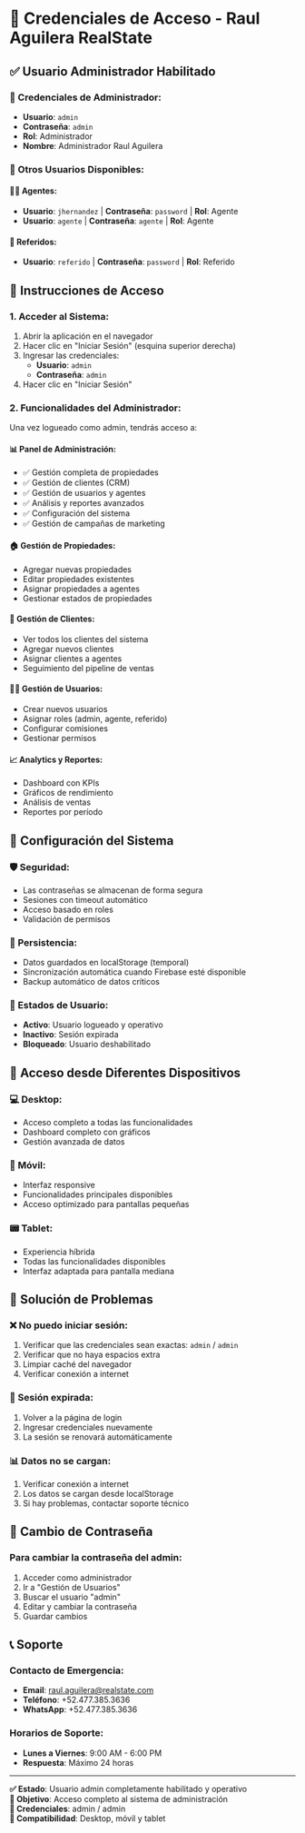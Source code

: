 # 🔐 Credenciales de Acceso - Raul Aguilera RealState

## ✅ Usuario Administrador Habilitado

### **👑 Credenciales de Administrador:**
- **Usuario**: `admin`
- **Contraseña**: `admin`
- **Rol**: Administrador
- **Nombre**: Administrador Raul Aguilera

### **🔑 Otros Usuarios Disponibles:**

#### **👨‍💼 Agentes:**
- **Usuario**: `jhernandez` | **Contraseña**: `password` | **Rol**: Agente
- **Usuario**: `agente` | **Contraseña**: `agente` | **Rol**: Agente

#### **🤝 Referidos:**
- **Usuario**: `referido` | **Contraseña**: `password` | **Rol**: Referido

## 🚀 Instrucciones de Acceso

### **1. Acceder al Sistema:**
1. Abrir la aplicación en el navegador
2. Hacer clic en "Iniciar Sesión" (esquina superior derecha)
3. Ingresar las credenciales:
   - **Usuario**: `admin`
   - **Contraseña**: `admin`
4. Hacer clic en "Iniciar Sesión"

### **2. Funcionalidades del Administrador:**
Una vez logueado como admin, tendrás acceso a:

#### **📊 Panel de Administración:**
- ✅ Gestión completa de propiedades
- ✅ Gestión de clientes (CRM)
- ✅ Gestión de usuarios y agentes
- ✅ Análisis y reportes avanzados
- ✅ Configuración del sistema
- ✅ Gestión de campañas de marketing

#### **🏠 Gestión de Propiedades:**
- Agregar nuevas propiedades
- Editar propiedades existentes
- Asignar propiedades a agentes
- Gestionar estados de propiedades

#### **👥 Gestión de Clientes:**
- Ver todos los clientes del sistema
- Agregar nuevos clientes
- Asignar clientes a agentes
- Seguimiento del pipeline de ventas

#### **👨‍💼 Gestión de Usuarios:**
- Crear nuevos usuarios
- Asignar roles (admin, agente, referido)
- Configurar comisiones
- Gestionar permisos

#### **📈 Analytics y Reportes:**
- Dashboard con KPIs
- Gráficos de rendimiento
- Análisis de ventas
- Reportes por período

## 🔧 Configuración del Sistema

### **🛡️ Seguridad:**
- Las contraseñas se almacenan de forma segura
- Sesiones con timeout automático
- Acceso basado en roles
- Validación de permisos

### **💾 Persistencia:**
- Datos guardados en localStorage (temporal)
- Sincronización automática cuando Firebase esté disponible
- Backup automático de datos críticos

### **🔄 Estados de Usuario:**
- **Activo**: Usuario logueado y operativo
- **Inactivo**: Sesión expirada
- **Bloqueado**: Usuario deshabilitado

## 📱 Acceso desde Diferentes Dispositivos

### **💻 Desktop:**
- Acceso completo a todas las funcionalidades
- Dashboard completo con gráficos
- Gestión avanzada de datos

### **📱 Móvil:**
- Interfaz responsive
- Funcionalidades principales disponibles
- Acceso optimizado para pantallas pequeñas

### **📟 Tablet:**
- Experiencia híbrida
- Todas las funcionalidades disponibles
- Interfaz adaptada para pantalla mediana

## 🚨 Solución de Problemas

### **❌ No puedo iniciar sesión:**
1. Verificar que las credenciales sean exactas: `admin` / `admin`
2. Verificar que no haya espacios extra
3. Limpiar caché del navegador
4. Verificar conexión a internet

### **🔄 Sesión expirada:**
1. Volver a la página de login
2. Ingresar credenciales nuevamente
3. La sesión se renovará automáticamente

### **📊 Datos no se cargan:**
1. Verificar conexión a internet
2. Los datos se cargan desde localStorage
3. Si hay problemas, contactar soporte técnico

## 🔐 Cambio de Contraseña

### **Para cambiar la contraseña del admin:**
1. Acceder como administrador
2. Ir a "Gestión de Usuarios"
3. Buscar el usuario "admin"
4. Editar y cambiar la contraseña
5. Guardar cambios

## 📞 Soporte

### **Contacto de Emergencia:**
- **Email**: raul.aguilera@realstate.com
- **Teléfono**: +52.477.385.3636
- **WhatsApp**: +52.477.385.3636

### **Horarios de Soporte:**
- **Lunes a Viernes**: 9:00 AM - 6:00 PM
- **Respuesta**: Máximo 24 horas

---

**✅ Estado**: Usuario admin completamente habilitado y operativo  
**🎯 Objetivo**: Acceso completo al sistema de administración  
**🔑 Credenciales**: admin / admin  
**📱 Compatibilidad**: Desktop, móvil y tablet
